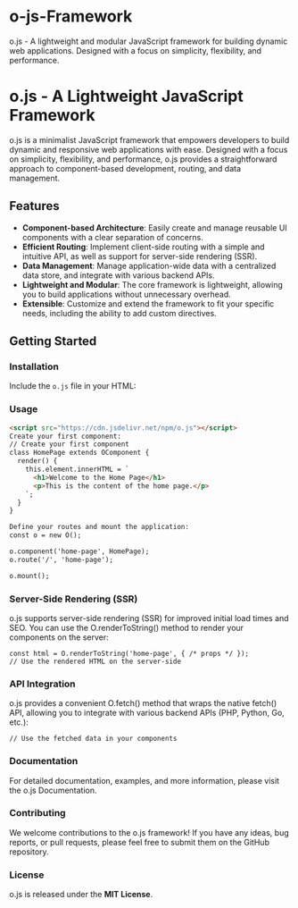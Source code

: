 # o-js-Framework
o.js - A lightweight and modular JavaScript framework for building dynamic web applications. Designed with a focus on simplicity, flexibility, and performance.

# o.js - A Lightweight JavaScript Framework

o.js is a minimalist JavaScript framework that empowers developers to build dynamic and responsive web applications with ease. Designed with a focus on simplicity, flexibility, and performance, o.js provides a straightforward approach to component-based development, routing, and data management.

## Features

- **Component-based Architecture**: Easily create and manage reusable UI components with a clear separation of concerns.
- **Efficient Routing**:  Implement client-side routing with a simple and intuitive API, as well as support for server-side rendering (SSR).
- **Data Management**: Manage application-wide data with a centralized data store, and integrate with various backend APIs.
- **Lightweight and Modular**: The core framework is lightweight, allowing you to build applications without unnecessary overhead.
- **Extensible**: Customize and extend the framework to fit your specific needs, including the ability to add custom directives.

## Getting Started

### Installation

Include the `o.js` file in your HTML:

### Usage

```html
<script src="https://cdn.jsdelivr.net/npm/o.js"></script>
Create your first component:
// Create your first component
class HomePage extends OComponent {
  render() {
    this.element.innerHTML = `
      <h1>Welcome to the Home Page</h1>
      <p>This is the content of the home page.</p>
    `;
  }
}

Define your routes and mount the application:
const o = new O();

o.component('home-page', HomePage);
o.route('/', 'home-page');

o.mount();
```
### Server-Side Rendering (SSR)
o.js supports server-side rendering (SSR) for improved initial load times and SEO. You can use the O.renderToString() method to render your components on the server:
```
const html = O.renderToString('home-page', { /* props */ });
// Use the rendered HTML on the server-side
```

### API Integration
o.js provides a convenient O.fetch() method that wraps the native fetch() API, allowing you to integrate with various backend APIs (PHP, Python, Go, etc.):
```const data = await O.fetch('/api/data');
// Use the fetched data in your components
```

### Documentation
For detailed documentation, examples, and more information, please visit the o.js Documentation.

### Contributing
We welcome contributions to the o.js framework! If you have any ideas, bug reports, or pull requests, please feel free to submit them on the GitHub repository.

### License
o.js is released under the  <b>MIT License</b>.
